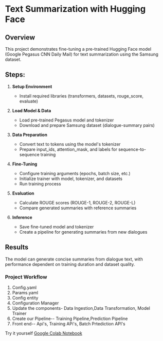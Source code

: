 # Text Summarization with Hugging Face

## Overview
This project demonstrates fine-tuning a pre-trained Hugging Face model (Google Pegasus CNN Daily Mail) for text summarization using the Samsung dataset.

## Steps:

1. **Setup Environment**
      - Install required libraries (transformers, datasets, rouge_score, evaluate)

2. **Load Model & Data**
   - Load pre-trained Pegasus model and tokenizer
   - Download and prepare Samsung dataset (dialogue-summary pairs)

3. **Data Preparation**
   - Convert text to tokens using the model's tokenizer
   - Prepare input_ids, attention_mask, and labels for sequence-to-sequence training

4. **Fine-Tuning**
   - Configure training arguments (epochs, batch size, etc.)
   - Initialize trainer with model, tokenizer, and datasets
   - Run training process

5. **Evaluation**
   - Calculate ROUGE scores (ROUGE-1, ROUGE-2, ROUGE-L)
   - Compare generated summaries with reference summaries

6. **Inference**
   - Save fine-tuned model and tokenizer
   - Create a pipeline for generating summaries from new dialogues

## Results
The model can generate concise summaries from dialogue text, with performance dependent on training duration and dataset quality.

### Project Workflow 
1. Config.yaml
2. Params.yaml
3. Config entity
4. Configuration Manager
5. Update the components- Data Ingestion,Data Transformation, Model Trainer
6. Create our Pipeline-- Training Pipeline,Prediction Pipeline
7. Front end-- Api's, Training APi's, Batch Prtediction API's

Try it yourself
[Google Colab Notebook](https://colab.research.google.com/drive/1HBn8UEVvxOFJ4GydQBM_r2bgLZFWPLOL?usp=sharing)
